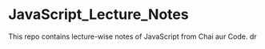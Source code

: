 # JavaScript_Lecture_Notes
This repo contains lecture-wise notes of JavaScript from Chai aur Code.
dr